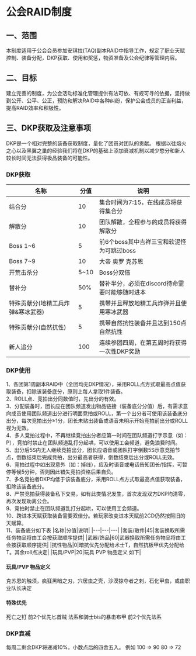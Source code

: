 # <BAA>公会RAID制度

## 一、范围
本制度适用于公会会员参加安琪拉(TAQ)副本RAID中指导工作，规定了职业天赋控制、装备分配，DKP获取、使用和奖惩，物资准备及公会纪律等管理内容。

## 二、目标
建立完善的制度，为公会活动标准化管理提供有法可依、有规可寻的依据，坚持做到公开、公平、公正，预防和解决RAID中各种纠纷，保护公会成员的正当利益，提高RAID效率和积极性。

## 三、DKP获取及注意事项
DKP是一个相对完整的装备获取制度，量化了团员对团队的贡献。 根据以往熔火之心以及黑翼之巢的经验我们将在DKP的基础上添加衰减机制以减少憋分和新人较长时间无法获得极品装备的可能性。

### DKP获取
|名称|分值|说明|
|---|---|---|
|结合分|10|集合时间为7:15，在线成员将获得集合分|
|解散分|10|团队解散，全程参与的成员将获得解散分|
|Boss 1~6|5|前6个boss其中吉祥三宝和软泥怪为可跳过boss|
|Boss 7~9|10|大帝 奥罗 克苏恩|
|开荒击杀分|5~10|Boss分双倍|
|替补分|50%|替补半分，必须在discord待命需要时能够随时进本|
|特殊贡献分(地精工兵炸弹&寒冰武器)|5|携带并且释放地精工兵炸弹并且使用寒冰武器|
|特殊贡献分(自然抗性)|5|携带自然抗性装备并且达到150点自然抗性|
|新人追分|100|连续参团四周，在第五周时将获得一次性DKP奖励|

### DKP使用
1、各团第1周副本RAID中（全团均无DKP情况），采用ROLL点方式取最高点值获取装备，扣除该装备底分，原则上每人拿取1件装备。    
2、ROLL点、竞拍出分同数值时，先出分的有效。    
3、分配装备时，团长应在团队频道发出物品链接（装备底分分值）后，有需求意向成员使用团队频道出分进行明面竞拍或ROLL，第一个出分者可使用该装备底分出分，每次竞拍出分≥1分，团长未贴出装备或语音未明示开始竞拍前出分或ROLL视为无效。  
4、多人竞拍过程中，不再继续竞拍出分者应第一时间在团队频道打字示意（如：P），竞拍时禁止在团队频道乱打分起哄，可以使用工会频道，避免浪费时间。  
5、出分后5S内无人继续竞拍出分，团长应语音或团队打字倒数5S示意竞拍节点，倒数结束后完成竞拍，出分最高者获得，倒数结束后出分或ROLL无效。  
6、竞拍过程中如出现意外（如：掉线），应及时语音或电话告知团长/指挥，可暂停等候5分钟，否则因此错失竞拍资格后果自负。  
7、多名竞拍者DKP均低于该装备底分，采用ROLL点方式取最高点值获取装备，扣除该装备底分。  
8、严禁竞拍获得装备私下交易，如有此类情况发生，首次发现双方DKP均清零，再次发现劝离公会。  
9、竞拍时禁止在团队频道乱打分起哄，可以使用工会频道。  
10、跨进本天赋获取装备需要双倍分。若玩家改变进本天赋前2CD仍然按照旧的天赋算。  
11、装备底分如下表
|名称|分值|说明|
|---|---|---|
|套装/散件|45|套装换取所需任务物品将由工会按获取顺序提供|
|武器/饰品|60|武器换取所需任务物品将由工会按获取顺序提供|
|抗性物品|0|暗抗优先分配给术士T，自然抗板甲优先分配给T。其余roll点决定|
|玩具/PVP|20|玩具 PVP 物品定义 如下|

#### 玩具/PVP 物品定义
克苏恩的触须，疯狂黑暗之刃，穴居虫之壳，沙漠掠夺者之刺，石化甲虫，或由职业队长决定

#### 特殊优先
死亡之钉 前2个优先匕首贼
法系和骑士bis的暴击布甲 前2个优先法系

### DKP衰减
每周二剩余DKP将递减10%，小数点后的四舍五入。 例如 100 => 90  80 => 72
